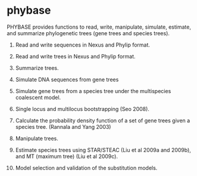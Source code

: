 # phybase
PHYBASE provides functions to read, write, manipulate, simulate, estimate, and summarize phylogenetic trees (gene trees and species trees). 


1. Read and write sequences in Nexus and Phylip format. 
2. Read and write trees in Nexus and Phylip format. 

3. Summarize trees. 

4. Simulate DNA sequences from gene trees 

5. Simulate gene trees from a species tree under the multispecies coalescent model. 
6. Single locus and multilocus bootstrapping (Seo 2008). 

7. Calculate the probability density function of a set of gene trees given a species tree. (Rannala and Yang 2003) 

8. Manipulate trees. 

9. Estimate species trees using STAR/STEAC (Liu et al 2009a and 2009b), and MT (maximum tree) (Liu et al 2009c). 

10. Model selection and validation of the substitution models. 
